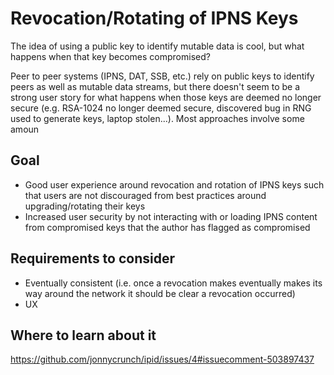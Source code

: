 # Revocation/Rotating of IPNS Keys

The idea of using a public key to identify mutable data is cool, but what happens when that key becomes compromised?

Peer to peer systems (IPNS, DAT, SSB, etc.) rely on public keys to identify peers as well as mutable data streams, but there doesn't seem to be a strong user story for what happens when those keys are deemed no longer secure (e.g. RSA-1024 no longer deemed secure, discovered bug in RNG used to generate keys, laptop stolen...). Most approaches involve some amoun

## Goal

- Good user experience around revocation and rotation of IPNS keys such that users are not discouraged from best practices around upgrading/rotating their keys
- Increased user security by not interacting with or loading IPNS content from compromised keys that the author has flagged as compromised

## Requirements to consider

- Eventually consistent (i.e. once a revocation makes eventually makes its way around the network it should be clear a revocation occurred)
- UX
  

## Where to learn about it

https://github.com/jonnycrunch/ipid/issues/4#issuecomment-503897437
